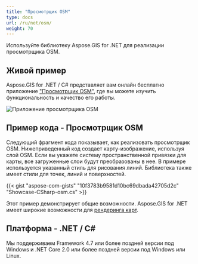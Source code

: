 ```yaml
---
title: "Просмотрщик OSM"
type: docs
url: /ru/net/osm/
weight: 70
---
```


Используйте библиотеку Aspose.GIS for .NET для реализации просмотрщика OSM.

## **Живой пример**

Aspose.GIS for .NET / C# представляет вам онлайн бесплатно приложение ["Просмотрщик OSM"](https://products.aspose.app/gis/viewer/osm), где вы можете изучить функциональность и качество его работы.

![Приложение просмотрщика OSM](viewer.png)

## **Пример кода - Просмотрщик OSM**

Следующий фрагмент кода показывает, как реализовать просмотрщик OSM. Нижеприведенный код создает карту-изображение, используя слой OSM. Если вы укажете систему пространственной привязки для карты, все загруженные слои будут преобразованы в нее.
В примере используется указанный стиль для рисования линий. Библиотека также имеет стили для точек, линий и поверхностей.

{{< gist "aspose-com-gists" "10f3783b9581d10bc69dbada42705d2c" "Showcase-CSharp-osm.cs" >}}

Этот пример демонстрирует общие возможности. Aspose.GIS for .NET имеет широкие возможности для [рендеринга карт](https://docs.aspose.com/gis/net/map-rendering/).

## **Платформа - .NET / C#**

Мы поддерживаем Framework 4.7 или более поздней версии под Windows и .NET Core 2.0 или более поздней версии под Windows или Linux.
